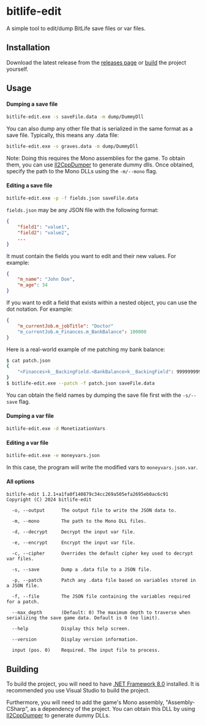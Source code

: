 ﻿# bitlife-edit

A simple tool to edit/dump BitLife save files or var files.

## Installation

Download the latest release from the [releases page](https://github.com/yntha/bitlife-edit/releases) or [build](#building) the project yourself.

## Usage
#### Dumping a save file
```sh
bitlife-edit.exe -s saveFile.data -m dump/DummyDll
```

You can also dump any other file that is serialized in the same format as a save file. Typically, this means any .data file:

```sh
bitlife-edit.exe -s graves.data -m dump/DummyDll
```

Note: Doing this requires the Mono assemblies for the game. To obtain them, you can use [Il2CppDumper](https://github.com/Perfare/Il2CppDumper) to generate dummy dlls. Once obtained, specify the path to the Mono DLLs using the `-m/--mono` flag.


#### Editing a save file
```sh
bitlife-edit.exe -p -f fields.json saveFile.data
```

`fields.json` may be any JSON file with the following format:
```json
{
	"field1": "value1",
	"field2": "value2",
	...
}
```

It must contain the fields you want to edit and their new values. For example:
```json
{
	"m_name": "John Doe",
	"m_age": 34
}
```

If you want to edit a field that exists within a nested object, you can use the dot notation. For example:
```json
{
	"m_currentJob.m_jobTitle": "Doctor"
	"m_currentJob.m_Finances.m_BankBalance": 100000
}
```

Here is a real-world example of me patching my bank balance:
```sh
$ cat patch.json
{
    "<Finances>k__BackingField.<BankBalance>k__BackingField": 9999999999.0
}
$ bitlife-edit.exe --patch -f patch.json saveFile.data
```

You can obtain the field names by dumping the save file first with the `-s/--save` flag.

#### Dumping a var file
```sh
bitlife-edit.exe -d MonetizationVars
```

#### Editing a var file
```sh
bitlife-edit.exe -e moneyvars.json
```

In this case, the program will write the modified vars to `moneyvars.json.var`.

#### All options
```
bitlife-edit 1.2.1+a1fa0f140879c34cc269a505efa2695eb0ac6c91
Copyright (C) 2024 bitlife-edit

  -o, --output      The output file to write the JSON data to.

  -m, --mono        The path to the Mono DLL files.

  -d, --decrypt     Decrypt the input var file.

  -e, --encrypt     Encrypt the input var file.

  -c, --cipher      Overrides the default cipher key used to decrypt var files.

  -s, --save        Dump a .data file to a JSON file.

  -p, --patch       Patch any .data file based on variables stored in a JSON file.

  -f, --file        The JSON file containing the variables required for a patch.

  --max_depth       (Default: 0) The maximum depth to traverse when serializing the save game data. Default is 0 (no limit).

  --help            Display this help screen.

  --version         Display version information.

  input (pos. 0)    Required. The input file to process.
```

## Building
To build the project, you will need to have [.NET Framework 8.0](https://dotnet.microsoft.com/download/dotnet/8.0) installed.
It is recommended you use Visual Studio to build the project.

Furthermore, you will need to add the game's Mono assembly, "Assembly-CSharp", as a dependency of the project. You can obtain this DLL by using [Il2CppDumper](https://github.com/Perfare/Il2CppDumper) to generate dummy DLLs.
